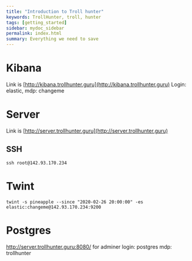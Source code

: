 ```yaml
---
title: "Introduction to Troll hunter"
keywords: TrollHunter, troll, hunter
tags: [getting_started]
sidebar: mydoc_sidebar
permalink: index.html
summary: Everything we need to save
---
```


# Kibana

Link is [http://kibana.trollhunter.guru](http://kibana.trollhunter.guru)
Login: elastic, mdp: changeme

# Server

Link is [http://server.trollhunter.guru](http://server.trollhunter.guru)

## SSH
`ssh root@142.93.170.234`


# Twint

`twint -s pineapple --since "2020-02-26 20:00:00" -es elastic:changeme@142.93.170.234:9200`

# Postgres
http://server.trollhunter.guru:8080/ for adminer
login: postgres
mdp: trollhunter
